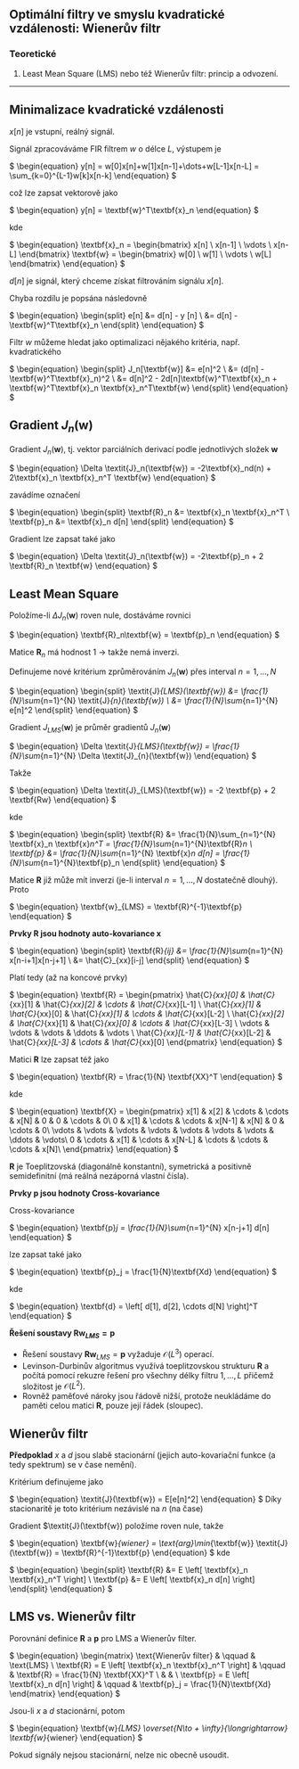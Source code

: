 
## Optimální filtry ve smyslu kvadratické vzdálenosti: Wienerův filtr

### Teoretické

1. Least Mean Square (LMS) nebo též Wienerův filtr: princip a odvození.

----

## **Minimalizace kvadratické vzdálenosti**

$x[n]$ je vstupní, reálný signál.

Signál zpracováváme FIR filtrem *w* o délce *L*, výstupem je 

$
\begin{equation}
y[n] = w[0]x[n]+w[1]x[n-1]+\dots+w[L-1]x[n-L] = \sum_{k=0}^{L-1}w[k]x[n-k]
\end{equation}
$

což lze zapsat vektorově jako

$
\begin{equation}
y[n] = \textbf{w}^T\textbf{x}_n
\end{equation}
$

kde

$
\begin{equation}
\textbf{x}_n = \begin{bmatrix}
x[n] \\
x[n-1] \\
\vdots \\
x[n-L]
\end{bmatrix}
\textbf{w} = \begin{bmatrix}
w[0] \\
w[1] \\
\vdots \\
w[L]
\end{bmatrix}
\end{equation}
$

$d[n]$ je signál, který chceme získat filtrováním signálu $x[n]$.

Chyba rozdílu je popsána následovně

$
\begin{equation}
    \begin{split}
        e[n] &= d[n] - y [n]  \\
        &= d[n] - \textbf{w}^T\textbf{x}_n
    \end{split}
\end{equation}
$

Filtr *w* můžeme hledat jako optimalizaci nějakého kritéria, např. kvadratického

$
\begin{equation}
    \begin{split}
        J_n[\textbf{w}] &= e[n]^2  \\
        &= (d[n] - \textbf{w}^T\textbf{x}_n)^2 \\
        &= d[n]^2 - 2d[n]\textbf{w}^T\textbf{x}_n + \textbf{w}^T\textbf{x}_n \textbf{x}_n^T\textbf{w}
    \end{split}
\end{equation}
$

## **Gradient $\textit{J}_n$($\textbf{w}$)**

Gradient $\textit{J}_n$($\textbf{w}$), tj. vektor parciálních derivací podle jednotlivých složek $\textbf{w}$

$
\begin{equation}
    \Delta \textit{J}_n(\textbf{w}) = -2\textbf{x}_nd(n) + 2\textbf{x}_n \textbf{x}_n^T \textbf{w}
\end{equation}
$

zavádíme označení

$
\begin{equation}
    \begin{split}
        \textbf{R}_n &= \textbf{x}_n \textbf{x}_n^T \\
        \textbf{p}_n &= \textbf{x}_n d[n]
    \end{split}
\end{equation}
$

Gradient lze zapsat také jako

$
\begin{equation}
    \Delta \textit{J}_n(\textbf{w}) = -2\textbf{p}_n + 2 \textbf{R}_n \textbf{w}
\end{equation}
$

## **Least Mean Square**

Položíme-li $\Delta\textit{J}_n(\textbf{w})$ roven nule, dostáváme rovnici

$
\begin{equation}
    \textbf{R}_n\textbf{w} = \textbf{p}_n
\end{equation}
$

Matice $\textbf{R}_n$ má hodnost 1 $\longrightarrow$ takže nemá inverzi.

Definujeme nové kritérium zprůměrováním $\textit{J}_n(\textbf{w})$ přes interval $\textit{n} = 1, \dots, N$

$
\begin{equation}
    \begin{split}
        \textit{J}_{LMS}(\textbf{w}) &= \frac{1}{N}\sum_{n=1}^{N} \textit{J}_{n}(\textbf{w}) \\
        &=  \frac{1}{N}\sum_{n=1}^{N} e[n]^2 
    \end{split}
\end{equation}
$

Gradient $\textit{J}_{LMS}(\textbf{w})$ je průměr gradientů $\textit{J}_{n}(\textbf{w})$

$
\begin{equation}
    \Delta \textit{J}_{LMS}(\textbf{w}) = \frac{1}{N}\sum_{n=1}^{N} \Delta \textit{J}_{n}(\textbf{w})
\end{equation}
$

Takže

$
\begin{equation}
    \Delta \textit{J}_{LMS}(\textbf{w}) = -2 \textbf{p} + 2 \textbf{Rw}
\end{equation}
$

kde

$
\begin{equation}
    \begin{split}
        \textbf{R} &= \frac{1}{N}\sum_{n=1}^{N} \textbf{x}_n \textbf{x}_n^T = \frac{1}{N}\sum_{n=1}^{N}\textbf{R}_n \\
        \textbf{p} &= \frac{1}{N}\sum_{n=1}^{N} \textbf{x}_n d[n] = \frac{1}{N}\sum_{n=1}^{N}\textbf{p}_n 
    \end{split}
\end{equation}
$

Matice $\textbf{R}$ již může mít inverzi (je-li interval $\textit{n} = 1,\dots,N$ dostatečně dlouhý). Proto

$
\begin{equation}
    \textbf{w}_{LMS} = \textbf{R}^{-1}\textbf{p}
\end{equation}
$

**Prvky $\textbf{R}$ jsou hodnoty auto-kovariance x**

$
\begin{equation}
    \begin{split}
        \textbf{R}_{ij} &= \frac{1}{N}\sum_{n=1}^{N} x[n-i+1]x[n-j+1] \\
        &= \hat{C}_{xx}[i-j]
    \end{split}
\end{equation}
$

Platí tedy (až na koncové prvky)

$
\begin{equation}
    \textbf{R} = \begin{pmatrix}
        \hat{C}_{xx}[0] & \hat{C}_{xx}[1] & \hat{C}_{xx}[2] & \cdots & \hat{C}_{xx}[L-1] \\
        \hat{C}_{xx}[1] & \hat{C}_{xx}[0] & \hat{C}_{xx}[1] & \cdots & \hat{C}_{xx}[L-2] \\
        \hat{C}_{xx}[2] & \hat{C}_{xx}[1] & \hat{C}_{xx}[0] & \cdots & \hat{C}_{xx}[L-3] \\
        \vdots & \vdots & \vdots & \ddots  & \vdots \\
        \hat{C}_{xx}[L-1] & \hat{C}_{xx}[L-2] & \hat{C}_{xx}[L-3] & \cdots & \hat{C}_{xx}[0]
        \end{pmatrix}
\end{equation}
$

Matici $\textbf{R}$ lze zapsat též jako 

$
\begin{equation}
    \textbf{R} = \frac{1}{N} \textbf{XX}^T
\end{equation}
$

kde

$
\begin{equation}
    \textbf{X} = \begin{pmatrix}
        x[1] & x[2] & \cdots & \cdots & x[N] & 0 & 0 & \cdots & 0\\
        0 & x[1] & \cdots & \cdots & x[N-1] & x[N] & 0 & \cdots & 0\\
        \vdots & \vdots & \vdots & \vdots & \vdots & \vdots & \vdots & \ddots & \vdots\\
        0 & \cdots & x[1] & \cdots & x[N-L] & \cdots & \cdots & \cdots & x[N]\\
        \end{pmatrix}
\end{equation}
$

$\textbf{R}$ je Toeplitzovská (diagonálně konstantní), symetrická a positivně semidefinitní (má reálná nezáporná vlastní čísla).

**Prvky $\textbf{p}$ jsou hodnoty Cross-kovariance**

Cross-kovariance

$
\begin{equation}
    \textbf{p}_j = \frac{1}{N}\sum_{n=1}^{N} x[n-j+1] d[n]
\end{equation}
$

lze zapsat také jako

$
\begin{equation}
    \textbf{p}_j = \frac{1}{N}\textbf{Xd}
\end{equation}
$

kde 

$
\begin{equation}
    \textbf{d} = \left[ d[1],  d[2],  \cdots  d[N] \right]^T
\end{equation}
$

**Řešení soustavy $\textbf{Rw}_{LMS} = \textbf{p}$**

+ Řešení soustavy $\textbf{Rw}_{LMS} = \textbf{p}$ vyžaduje $\mathcal{O}(L^3)$ operací.
+ Levinson-Durbinův algoritmus využívá toeplitzovskou strukturu $\textbf{R}$ a počítá pomocí rekuzre řešení pro všechny délky filtru $1,\dots,L$ přičemž složitost je $\mathcal{O}(L^2)$.
+ Rovněž paměťové nároky jsou řádově nižší, protože neukládáme do paměti celou matici $\textbf{R}$, pouze její řádek (sloupec).

## **Wienerův filtr**

**Předpoklad** $x$ a $d$ jsou slabě stacionární (jejich auto-kovariační funkce (a tedy spektrum) se v čase nemění).

Kritérium definujeme jako 

$
\begin{equation}
    \textit{J}(\textbf{w}) = E[e[n]^2]
\end{equation}
$
Díky stacionaritě je toto kritérium nezávislé na $n$ (na čase)

Gradient $\textit{J}(\textbf{w}) položíme roven nule, takže

$
\begin{equation}
    \textbf{w}_{wiener} = \text{arg}\min_{\textbf{w}} \textit{J}(\textbf{w}) = \textbf{R}^{-1}\textbf{p}
\end{equation}
$
kde

$
\begin{equation}
    \begin{split}
        \textbf{R} &= E \left[ \textbf{x}_n \textbf{x}_n^T \right] \\
        \textbf{p} &= E \left[ \textbf{x}_n d[n] \right]
    \end{split}
\end{equation}
$


## **LMS vs. Wienerův filtr**

Porovnání definice $\textbf{R}$ a $\textbf{p}$ pro LMS a Wienerův filter.

$ 
\begin{equation}
    \begin{matrix}
        \text{Wienerův filter}  & \qquad &  \text{LMS}  \\
        \textbf{R} = E \left[ \textbf{x}_n \textbf{x}_n^T \right] & \qquad &  \textbf{R} = \frac{1}{N} \textbf{XX}^T \\
        & & \\
        \textbf{p} = E \left[ \textbf{x}_n d[n] \right] & \qquad & \textbf{p}_j = \frac{1}{N}\textbf{Xd}
    \end{matrix}
\end{equation}
$

Jsou-li $x$ a $d$ stacionární, potom

$
\begin{equation}
    \textbf{w}_{LMS} \overset{N\to + \infty}{\longrightarrow} \textbf{w}_{wiener}
\end{equation}
$

Pokud signály nejsou stacionární, nelze nic obecně usoudit.
